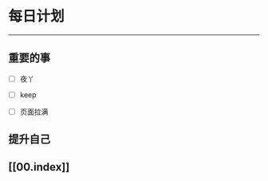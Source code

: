 
# 每日计划
---
## 重要的事

- [ ]    夜丫
- [ ]   keep
- [ ]  页面拉满



## 提升自己

  



## [[00.index]]










